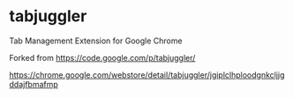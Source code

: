 tabjuggler
==========

Tab Management Extension for Google Chrome

Forked from https://code.google.com/p/tabjuggler/

https://chrome.google.com/webstore/detail/tabjuggler/jgiplclhploodgnkcljjgddajfbmafmp
